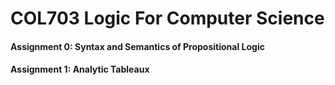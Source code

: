 # COL703 Logic For Computer Science

 #### Assignment 0: Syntax and Semantics of Propositional Logic 
 #### Assignment 1: Analytic Tableaux
